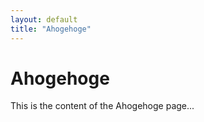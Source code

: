 ```yaml
---
layout: default
title: "Ahogehoge"
---
```

# Ahogehoge
This is the content of the Ahogehoge page...
